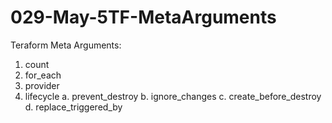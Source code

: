 # 029-May-5TF-MetaArguments

Teraform Meta Arguments:

1. count
2. for_each
3. provider
4. lifecycle
 a. prevent_destroy
 b. ignore_changes
 c. create_before_destroy
 d. replace_triggered_by